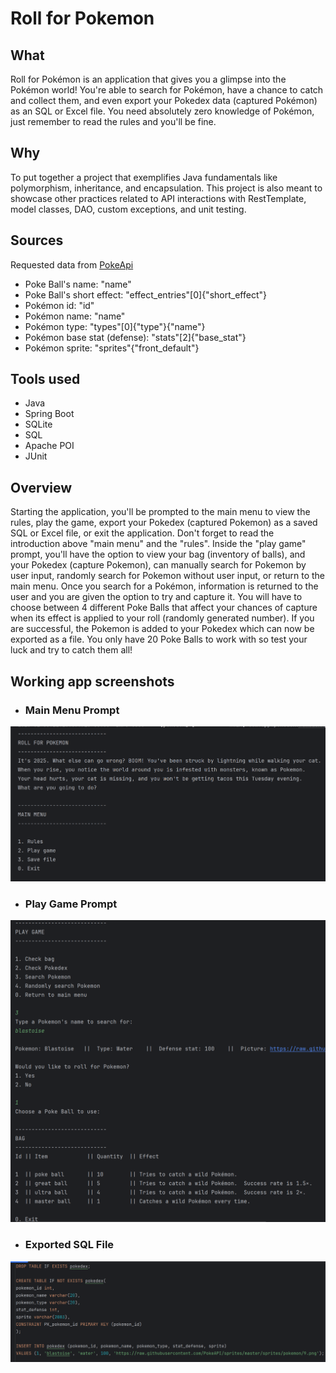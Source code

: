 # Roll for Pokemon

## What
Roll for Pokémon is an application that gives you a glimpse into the Pokémon world! You're able to search for Pokémon, have a chance to catch and collect them, and even export your Pokedex data (captured Pokémon) as an SQL or Excel file. 
You need absolutely zero knowledge of Pokémon, just remember to read the rules and you'll be fine. 

## Why
To put together a project that exemplifies Java fundamentals like polymorphism, inheritance, and encapsulation. This project is also meant to showcase other practices related to API interactions with RestTemplate, 
model classes, DAO, custom exceptions, and unit testing.        

## Sources
Requested data from <a href="https://pokeapi.co/?ref=public-apis">PokeApi</a>
- Poke Ball's name: "name"
- Poke Ball's short effect: "effect_entries"[0]{"short_effect"}
- Pokémon id: "id"
- Pokémon name: "name"
- Pokémon type: "types"[0]{"type"}{"name"}
- Pokémon base stat (defense): "stats"[2]{"base_stat"}
- Pokémon sprite: "sprites"{"front_default"}

## Tools used
- Java
- Spring Boot
- SQLite
- SQL
- Apache POI
- JUnit

## Overview
Starting the application, you'll be prompted to the main menu to view the rules, play the game, export your Pokedex (captured Pokemon) as a saved SQL or Excel file, or exit the application. Don't forget to read the introduction 
above "main menu" and the "rules". Inside the "play game" prompt, you'll have the option to view your bag (inventory of balls), and your Pokedex (capture Pokemon), can manually search for Pokemon by user input, randomly search 
for Pokemon without user input, or return to the main menu. Once you search for a Pokémon, information is returned to the user and you are given the option to try and capture it. You will have to choose between 4 different 
Poke Balls that affect your chances of capture when its effect is applied to your roll (randomly generated number). If you are successful, the Pokemon is added to your Pokedex which can now be exported as a file. You only have 
20 Poke Balls to work with so test your luck and try to catch them all!

## Working app screenshots
- ### Main Menu Prompt
<img width ="750" src="./project_screenshots/mainMenu.png"/>

- ### Play Game Prompt
<img width ="750" src="./project_screenshots/playGame.png"/>

- ### Exported SQL File
<img width ="750" src="./project_screenshots/sql.png"/>
